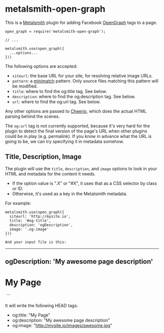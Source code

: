 # metalsmith-open-graph

This is a [Metalsmith](http://www.metalsmith.io/) plugin
for adding Facebook [OpenGraph](http://ogp.me/) tags to a page.

```
open_graph = require('metalsmith-open-graph');

// ...

metalsmith.use(open_graph({
  ...options...
}))
```

The following options are accepted:

- `siteurl`: the base URL for your site, for resolving relative image URLs.
- `pattern`: a [minimatch](https://github.com/isaacs/minimatch) pattern.
  Only source files matching this pattern will be modified.
- `title`: where to find the og:title tag. See below.
- `description`: where to find the og:description tag. See below.
- `url`: where to find the og:url tag. See below.

Any other options are passed to [Cheerio](https://cheerio.js.org/),
which does the actual HTML parsing behind the scenes.

The `og:url` tag is not currently supported, because it's very hard
for the plugin to detect the final version of the page's URL
when other plugins could be in play (e.g. permalink).
If you know in advance what the URL is going to be,
we can try specifying it in metadata somehow.

## Title, Description, Image

The plugin will use the `title`, `description`, and `image` options
to look in your HTML and metadata for the content it needs.

- If the option value is ".X" or "#X", it uses that as a CSS selector by class or ID.
- Otherwise, it's used as a key in the Metalsmith metadata.

For example:

```
metalsmith.use(open_graph({
  siteurl: 'http://mysite.io',
  title: '#og-title',
  description: 'ogDescription',
  image: '.og-image'
}))

And your input file is this:

```
---
ogDescription: 'My awesome page description'
---

<html>
  <body>
    <h1 id="og-title">My Page</h1>
    <img class="og-image" url="/images/awesome.jpg" />
  </body>
</html>
```

It will write the following HEAD tags:

- og:title: "My Page"
- og:description: "My awesome page description"
- og:image: "http://mysite.io/images/awesome.jpg"
